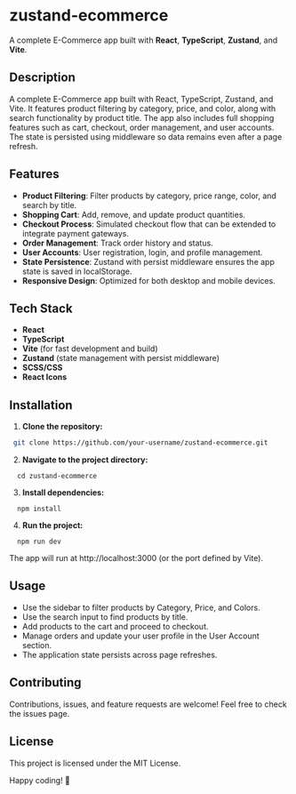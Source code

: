 # zustand-ecommerce

A complete E-Commerce app built with **React**, **TypeScript**, **Zustand**, and **Vite**.

## Description

A complete E-Commerce app built with React, TypeScript, Zustand, and Vite. It features product filtering by category, price, and color, along with search functionality by product title. The app also includes full shopping features such as cart, checkout, order management, and user accounts. The state is persisted using middleware so data remains even after a page refresh.

## Features

- **Product Filtering**: Filter products by category, price range, color, and search by title.
- **Shopping Cart**: Add, remove, and update product quantities.
- **Checkout Process**: Simulated checkout flow that can be extended to integrate payment gateways.
- **Order Management**: Track order history and status.
- **User Accounts**: User registration, login, and profile management.
- **State Persistence**: Zustand with persist middleware ensures the app state is saved in localStorage.
- **Responsive Design**: Optimized for both desktop and mobile devices.

## Tech Stack

- **React**
- **TypeScript**
- **Vite** (for fast development and build)
- **Zustand** (state management with persist middleware)
- **SCSS/CSS**
- **React Icons**

## Installation

1. **Clone the repository:**

```bash
 git clone https://github.com/your-username/zustand-ecommerce.git
```

2. **Navigate to the project directory:**

```
  cd zustand-ecommerce
```

3. **Install dependencies:**

```
  npm install
```

4. **Run the project:**

```
  npm run dev
```

The app will run at http://localhost:3000 (or the port defined by Vite).

## Usage

- Use the sidebar to filter products by Category, Price, and Colors.
- Use the search input to find products by title.
- Add products to the cart and proceed to checkout.
- Manage orders and update your user profile in the User Account section.
- The application state persists across page refreshes.

## Contributing

Contributions, issues, and feature requests are welcome!
Feel free to check the issues page.

## License

This project is licensed under the MIT License.

Happy coding! 🚀

